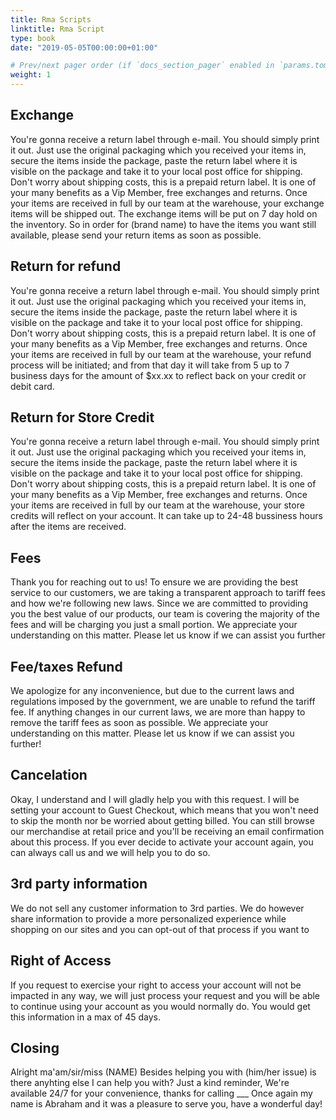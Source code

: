 ```yaml
---
title: Rma Scripts
linktitle: Rma Script
type: book
date: "2019-05-05T00:00:00+01:00"

# Prev/next pager order (if `docs_section_pager` enabled in `params.toml`)
weight: 1
---
```


## Exchange

You're gonna receive a return label through e-mail. You should
simply print it out. Just use the original packaging
which you received your items in, secure the items inside the
package, paste the return label where it is visible on the
package and take it to your local post office for shipping.
Don't worry about shipping costs, this is a prepaid return label.
It is one of your many benefits as a Vip Member, free exchanges and
returns. Once your items are received in full by our team at the warehouse, your
exchange items will be shipped out. The exchange items will be put on
7 day hold on the inventory. So in order for (brand name) to have the items you want
still available, please send your return items as soon as possible.

## Return for refund

You're gonna receive a return label through e-mail. You should
simply print it out. Just use the original packaging
which you received your items in, secure the items inside the
package, paste the return label where it is visible on the
package and take it to your local post office for shipping.
Don't worry about shipping costs, this is a prepaid return label.
It is one of your many benefits as a Vip Member, free exchanges and
returns. Once your items are received in full by our team at the warehouse,
your refund process will be initiated; and from that day it will take
from 5  up to 7 business days for the amount of $xx.xx to reflect back on your
credit or debit card.

## Return for Store Credit

You're gonna receive a return label through e-mail. You should
simply print it out. Just use the original packaging
which you received your items in, secure the items inside the
package, paste the return label where it is visible on the
package and take it to your local post office for shipping.
Don't worry about shipping costs, this is a prepaid return label.
It is one of your many benefits as a Vip Member, free exchanges and
returns. Once your items are received in full by our team at the warehouse,
your store credits will reflect on your account. It can take up to 24-48 bussiness hours after
the items are received.

## Fees

Thank you for reaching out to us! To ensure we are providing the best service to our customers, we are taking a transparent approach to tariff fees and how we're following new laws. Since we are committed to providing you the best value of our products, our team is covering the majority of the fees and will be charging you just a small portion. We appreciate your understanding on this matter. Please let us know if we can assist you further

## Fee/taxes Refund

We apologize for any inconvenience, but due to the current laws and regulations imposed by the government, we are unable to refund the tariff fee. If anything changes in our current laws, we are more than happy to remove the tariff fees as soon as possible. We appreciate your understanding on this matter. Please let us know if we can assist you further!

## Cancelation

Okay, I understand and I will gladly help you with this request. I will be setting your account to Guest Checkout, which means that you won't need to skip the month nor be worried about getting billed. You can still browse our merchandise at retail price and you'll be receiving an email confirmation about this process. If you ever decide to activate your account again, you can always call us and we will help you to do so.

## 3rd party information

We do not sell any customer information to 3rd parties. We do however share information to provide a more personalized experience while shopping on our sites and you can opt-out of that process if you want to

## Right of Access

If you request to exercise your right to access your account will not be impacted in any way, we will just process your request and you will be able to continue using your account as you would normally do. You would get this information in a max of 45 days.

## Closing

Alright ma'am/sir/miss (NAME) Besides helping you with (him/her issue) is there anyhting else I can help you with?
Just a kind reminder, We're available 24/7 for your convenience, thanks for calling ___ Once again my name is Abraham
and it was a pleasure to serve you, have a wonderful day!
